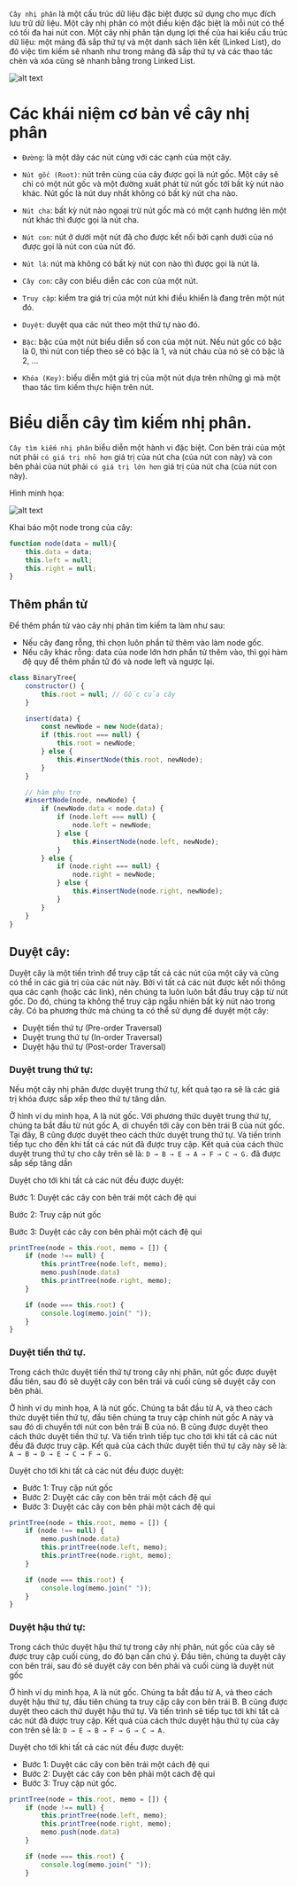 `Cây nhị phân` là một cấu trúc dữ liệu đặc biệt được sử dụng cho mục đích lưu trữ dữ liệu. Một cây nhị phân có một điều kiện đặc biệt là mỗi nút có thể có tối đa hai nút con. Một cây nhị phân tận dụng lợi thế của hai kiểu cấu trúc dữ liệu: một mảng đã sắp thứ tự và một danh sách liên kết (Linked List), do đó việc tìm kiếm sẽ nhanh như trong mảng đã sắp thứ tự và các thao tác chèn và xóa cũng sẽ nhanh bằng trong Linked List.

![alt text](image.png)


# Các khái niệm cơ bản về cây nhị phân

- `Đường`: là một dãy các nút cùng với các cạnh của một cây.

- `Nút gốc (Root)`: nút trên cùng của cây được gọi là nút gốc. Một cây sẽ chỉ có một nút gốc và một đường xuất phát từ nút gốc tới bất kỳ nút nào khác. Nút gốc là nút duy nhất không có bất kỳ nút cha nào.

- `Nút cha`: bất kỳ nút nào ngoại trừ nút gốc mà có một cạnh hướng lên một nút khác thì được gọi là nút cha.

- `Nút con`: nút ở dưới một nút đã cho được kết nối bởi cạnh dưới của nó được gọi là nút con của nút đó.

- `Nút lá`: nút mà không có bất kỳ nút con nào thì được gọi là nút lá.

- `Cây con`: cây con biểu diễn các con của một nút.

- `Truy cập`: kiểm tra giá trị của một nút khi điều khiển là đang trên một nút đó.

- `Duyệt`: duyệt qua các nút theo một thứ tự nào đó.

- `Bậc`: bậc của một nút biểu diễn số con của một nút. Nếu nút gốc có bậc là 0, thì nút con tiếp theo sẽ có bậc là 1, và nút cháu của nó sẽ có bậc là 2, …

- `Khóa (Key)`: biểu diễn một giá trị của một nút dựa trên những gì mà một thao tác tìm kiếm thực hiện trên nút.

# Biểu diễn cây tìm kiếm nhị phân.

`Cây tìm kiếm nhị phân` biểu diễn một hành vi đặc biệt. Con bên trái của một nút phải `có giá trị nhỏ hơn` giá trị của nút cha (của nút con này) và con bên phải của nút phải `có giá trị lớn hơn` giá trị của nút cha (của nút con này).

Hình minh họa:

![alt text](image-1.png)

Khai báo một node trong của cây:

```js
function node(data = null){
    this.data = data;
    this.left = null;
    this.right = null;
}
```
## Thêm phần tử

Để thêm phần tử vào cây nhị phân tìm kiếm ta làm như sau:

- Nếu cây đang rỗng, thì chọn luôn phần tử thêm vào làm node gốc.
- Nếu cây khác rỗng: data của node lớn hơn phần tử thêm vào, thì gọi hàm đệ quy để thêm phần tử đó và node left và ngược lại.

```js
class BinaryTree{
    constructor() {
        this.root = null; // Gốc của cây
    }

    insert(data) {
        const newNode = new Node(data);
        if (this.root === null) {
            this.root = newNode;
        } else {
            this.#insertNode(this.root, newNode);
        }
    }

    // hàm phụ trợ
    #insertNode(node, newNode) {
        if (newNode.data < node.data) {
            if (node.left === null) {
                node.left = newNode;
            } else {
                this.#insertNode(node.left, newNode);
            }
        } else {
            if (node.right === null) {
                node.right = newNode;
            } else {
                this.#insertNode(node.right, newNode);
            }
        }
    }
}
```

## Duyệt cây:

Duyệt cây là một tiến trình để truy cập tất cả các nút của một cây và cũng có thể in các giá trị của các nút này. Bởi vì tất cả các nút được kết nối thông qua các cạnh (hoặc các link), nên chúng ta luôn luôn bắt đầu truy cập từ nút gốc. Do đó, chúng ta không thể truy cập ngẫu nhiên bất kỳ nút nào trong cây. Có ba phương thức mà chúng ta có thể sử dụng để duyệt một cây:

- Duyệt tiền thứ tự (Pre-order Traversal)
- Duyệt trung thứ tự (In-order Traversal)
- Duyệt hậu thứ tự (Post-order Traversal)


### Duyệt trung thứ tự:

Nếu một cây nhị phân được duyệt trung thứ tự, kết quả tạo ra sẽ là các giá trị khóa được sắp xếp theo thứ tự tăng dần.

Ở hình ví dụ minh họa, A là nút gốc. Với phương thức duyệt trung thứ tự, chúng ta bắt đầu từ nút gốc A, di chuyển tới cây con bên trái B của nút gốc. Tại đây, B cũng được duyệt theo cách thức duyệt trung thứ tự. Và tiến trình tiếp tục cho đến khi tất cả các nút đã được truy cập. Kết quả của cách thức duyệt trung thứ tự cho cây trên sẽ là: `D → B → E → A → F → C → G.` đã được sắp sếp tăng dần 

Duyệt cho tới khi tất cả các nút đều được duyệt:

Bước 1: Duyệt các cây con bên trái một cách đệ qui

Bước 2: Truy cập nút gốc

Bước 3: Duyệt các cây con bên phải một cách đệ qui


```js
printTree(node = this.root, memo = []) {
    if (node !== null) {
        this.printTree(node.left, memo);
        memo.push(node.data)
        this.printTree(node.right, memo);
    }

    if (node === this.root) {
        console.log(memo.join(" "));
    }
}
```

### Duyệt tiền thứ tự.

Trong cách thức duyệt tiền thứ tự trong cây nhị phân, nút gốc được duyệt đầu tiên, sau đó sẽ duyệt cây con bên trái và cuối cùng sẽ duyệt cây con bên phải.


Ở hình ví dụ minh họa, A là nút gốc. Chúng ta bắt đầu từ A, và theo cách thức duyệt tiền thứ tự, đầu tiên chúng ta truy cập chính nút gốc A này và sau đó di chuyển tới nút con bên trái B của nó. B cũng được duyệt theo cách thức duyệt tiền thứ tự. Và tiến trình tiếp tục cho tới khi tất cả các nút đều đã được truy cập. Kết quả của cách thức duyệt tiền thứ tự cây này sẽ là: `A → B → D → E → C → F → G.`

Duyệt cho tới khi tất cả các nút đều được duyệt:
- Bước 1: Truy cập nút gốc
- Bước 2: Duyệt các cây con bên trái một cách đệ qui
- Bước 3: Duyệt các cây con bên phải một cách đệ qui

```js
printTree(node = this.root, memo = []) {
    if (node !== null) {
        memo.push(node.data)
        this.printTree(node.left, memo);
        this.printTree(node.right, memo);
    }

    if (node === this.root) {
        console.log(memo.join(" "));
    }
}
```

### Duyệt hậu thứ tự:

Trong cách thức duyệt hậu thứ tự trong cây nhị phân, nút gốc của cây sẽ được truy cập cuối cùng, do đó bạn cần chú ý. Đầu tiên, chúng ta duyệt cây con bên trái, sau đó sẽ duyệt cây con bên phải và cuối cùng là duyệt nút gốc


Ở hình ví dụ minh họa, A là nút gốc. Chúng ta bắt đầu từ A, và theo cách duyệt hậu thứ tự, đầu tiên chúng ta truy cập cây con bên trái B. B cũng được duyệt theo cách thứ duyệt hậu thứ tự. Và tiến trình sẽ tiếp tục tới khi tất cả các nút đã được truy cập. Kết quả của cách thức duyệt hậu thứ tự của cây con trên sẽ là: `D → E → B → F → G → C → A.`

Duyệt cho tới khi tất cả các nút đều được duyệt:
- Bước 1: Duyệt các cây con bên trái một cách đệ qui
- Bước 2: Duyệt các cây con bên phải một cách đệ qui
- Bước 3: Truy cập nút gốc.

```js
printTree(node = this.root, memo = []) {
    if (node !== null) {
        this.printTree(node.left, memo);
        this.printTree(node.right, memo);
        memo.push(node.data)
    }

    if (node === this.root) {
        console.log(memo.join(" "));
    }

```